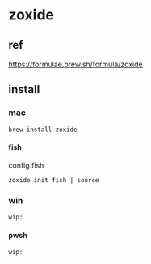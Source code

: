 
# zoxide


## ref

https://formulae.brew.sh/formula/zoxide



## install

### mac

```
brew install zoxide
```

#### fish

config.fish

```
zoxide init fish | source
```


### win

```
wip:
```

#### pwsh

```
wip:
```


